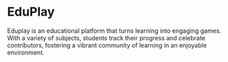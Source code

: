 # EduPlay
Eduplay is an educational platform that turns learning into engaging games. With a variety of subjects, students track their progress and celebrate contributors, fostering a vibrant community of learning in an enjoyable environment.
